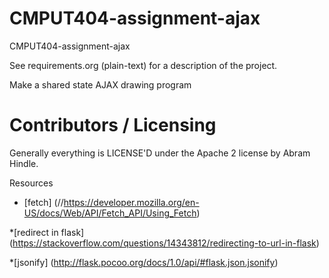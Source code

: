 CMPUT404-assignment-ajax
==============================

CMPUT404-assignment-ajax

See requirements.org (plain-text) for a description of the project.

Make a shared state AJAX drawing program

Contributors / Licensing
========================

Generally everything is LICENSE'D under the Apache 2 license by Abram Hindle.

Resources

* [fetch] (//https://developer.mozilla.org/en-US/docs/Web/API/Fetch_API/Using_Fetch)


*[redirect in flask] (https://stackoverflow.com/questions/14343812/redirecting-to-url-in-flask)


*[jsonify] (http://flask.pocoo.org/docs/1.0/api/#flask.json.jsonify)



